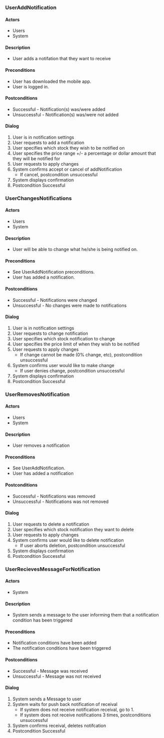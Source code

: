 ### UserAddNotification

#### Actors
* Users
* System

#### Description
* User adds a notifation that they want to receive

#### Preconditions
* User has downloaded the mobile app.
* User is logged in.

#### Postconditions
* Successful - Notification(s) was/were added
* Unsuccessful - Notification(s) was/were not added

#### Dialog
1. User is in notification settings
2. User requests to add a notification
3. User specifies which stock they wish to be notified on
4. User specifies the price range +/- a percentage or dollar amount that they will be notified for
5. User requests to apply changes
6. System confirms accept or cancel of addNotification
   + If cancel, postcondition unsuccessful
7. System displays confirmation
8. Postcondition Successful



### UserChangesNotifications

#### Actors
* Users
* System

#### Description
* User will be able to change what he/she is being notified on.

#### Preconditions
* See UserAddNotification preconditions.
* User has added a notification.

#### Postconditions
* Successful - Notifications were changed
* Unsuccessful - No changes were made to notifications

#### Dialog
1. User is in notification settings
2. User requests to change notification
3. User specifies which stock notification to change
4. User specifies the price limit of when they wish to be notified
5. User requests to apply changes
   + If change cannot be made (0% change, etc), postcondition unsuccessful
6. System confirms user would like to make change
   + If user denies change, postcondition unsuccessful
7. System displays confirmation
8. Postcondition Successful

### UserRemovesNotification

#### Actors
* Users
* System

#### Description
* User removes a notification

#### Preconditions
* See UserAddNotification.
* User has added a notification

#### Postconditions
* Successful - Notifications was removed
* Unsuccessful - Notifications was not removed

#### Dialog
1. User requests to delete a notification
2. User specifies which stock notification they want to delete
3. User requests to apply changes
4. System confirms user would like to delete notification
   + If user aborts deletion, postcondition unsuccessful
5. System displays confirmation
6. Postcondition Successful 


### UserRecievesMessageForNotification

#### Actors
* System

#### Description
* System sends a message to the user informing them that a notification condition has been triggered

#### Preconditions
* Notification conditions have been added
* The notification conditions have been triggered

#### Postconditions
* Successful - Message was received
* Unsuccessful - Message was not received

#### Dialog
1. System sends a Message to user
2. System waits for push back notification of receival
   + If system does not receive notification receival, go to 1.
   + If system does not receive notifications 3 times, postconditions unsuccessful
3. System confirms receival, deletes notifcation
4. Postcondition Successful